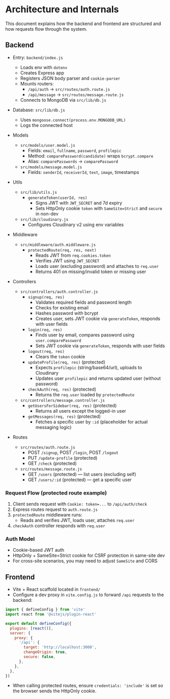 # Architecture and Internals

This document explains how the backend and frontend are structured and how requests flow through the system.

## Backend

- Entry: `backend/index.js`
  - Loads env with `dotenv`
  - Creates Express app
  - Registers JSON body parser and `cookie-parser`
  - Mounts routers:
    - `/api/auth` -> `src/routes/auth.route.js`
    - `/api/message` -> `src/routes/message.route.js`
  - Connects to MongoDB via `src/lib/db.js`

- Database: `src/lib/db.js`
  - Uses `mongoose.connect(process.env.MONGODB_URL)`
  - Logs the connected host

- Models
  - `src/models/user.model.js`
    - Fields: `email`, `fullname`, `password`, `profilepic`
    - Method: `comparePassword(candidate)` wraps `bcrypt.compare`
    - Alias: `comparePasswords` -> `comparePassword`
  - `src/models/message.model.js`
    - Fields: `senderId`, `receiverId`, `text`, `image`, timestamps

- Utils
  - `src/lib/utils.js`
    - `generateToken(userId, res)`
      - Signs JWT with `JWT_SECRET` and 7d expiry
      - Sets HttpOnly cookie `token` with `SameSite=Strict` and `secure` in non-dev
  - `src/lib/cloudinary.js`
    - Configures Cloudinary v2 using env variables

- Middleware
  - `src/middleware/auth.middleware.js`
    - `protectedRoute(req, res, next)`
      - Reads JWT from `req.cookies.token`
      - Verifies JWT using `JWT_SECRET`
      - Loads user (excluding password) and attaches to `req.user`
      - Returns 401 on missing/invalid token or missing user

- Controllers
  - `src/controllers/auth.controller.js`
    - `signup(req, res)`
      - Validates required fields and password length
      - Checks for existing email
      - Hashes password with bcrypt
      - Creates user, sets JWT cookie via `generateToken`, responds with user fields
    - `login(req, res)`
      - Finds user by email, compares password using `user.comparePassword`
      - Sets JWT cookie via `generateToken`, responds with user fields
    - `logout(req, res)`
      - Clears the `token` cookie
    - `updateProfile(req, res)` (protected)
      - Expects `profilepic` (string/base64/url), uploads to Cloudinary
      - Updates user `profilepic` and returns updated user (without password)
    - `checkAuth(req, res)` (protected)
      - Returns the `req.user` loaded by `protectedRoute`
  - `src/controllers/message.controller.js`
    - `getUsersForSidebar(req, res)` (protected)
      - Returns all users except the logged-in user
    - `getMessages(req, res)` (protected)
      - Fetches a specific user by `:id` (placeholder for actual messaging logic)

- Routes
  - `src/routes/auth.route.js`
    - POST `/signup`, POST `/login`, POST `/logout`
    - PUT `/update-profile` (protected)
    - GET `/check` (protected)
  - `src/routes/message.route.js`
    - GET `/users` (protected) — list users (excluding self)
    - GET `/users/:id` (protected) — get a specific user

### Request Flow (protected route example)
1. Client sends request with `Cookie: token=...` to `/api/auth/check`
2. Express routes request to `auth.route.js`
3. `protectedRoute` middleware runs:
   - Reads and verifies JWT, loads user, attaches `req.user`
4. `checkAuth` controller responds with `req.user`

### Auth Model
- Cookie-based JWT auth
- HttpOnly + SameSite=Strict cookie for CSRF protection in same-site dev
- For cross-site scenarios, you may need to adjust `SameSite` and CORS

## Frontend

- Vite + React scaffold located in `frontend/`
- Configure a dev proxy in `vite.config.js` to forward `/api` requests to the backend:

```js
import { defineConfig } from 'vite'
import react from '@vitejs/plugin-react'

export default defineConfig({
  plugins: [react()],
  server: {
    proxy: {
      '/api': {
        target: 'http://localhost:3000',
        changeOrigin: true,
        secure: false,
      },
    },
  },
})
```

- When calling protected routes, ensure `credentials: 'include'` is set so the browser sends the HttpOnly cookie.
